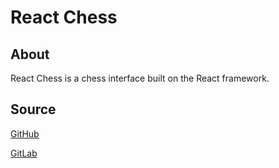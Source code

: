 # React Chess

## About

React Chess is a chess interface built on the React framework.

## Source

[GitHub](https://github.com/pgneditor/rechess20)

[GitLab](https://gitlab.com/pgneditor/rechess20)
